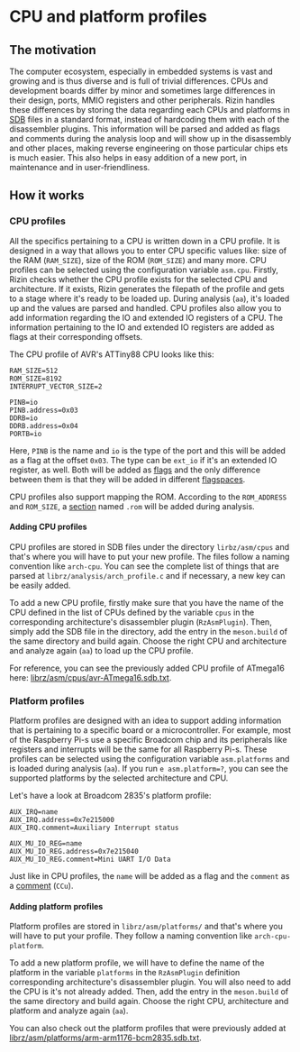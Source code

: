 # CPU and platform profiles

## The motivation 

The computer ecosystem, especially in embedded systems is vast and growing and is thus 
diverse and is full of trivial differences. CPUs and development boards differ by minor and sometimes 
large differences in their design, ports, MMIO registers and other peripherals. Rizin handles these 
differences by storing the data regarding each CPUs and platforms in [SDB](../basic_commands/sdb.md)
files in a standard format, instead of hardcoding them with each of the 
disassembler plugins. This information will be parsed and added as flags and comments during the analysis
loop and will show up in the disassembly and other places, making reverse engineering on those particular 
chips ets is much easier. This also helps in easy addition of a new port, in maintenance and in user-friendliness. 

## How it works

### CPU profiles

All the specifics pertaining to a CPU is written down in a CPU profile. It is designed in a way that allows you 
to enter CPU specific values like: size of the RAM (`RAM_SIZE`), size of the ROM (`ROM_SIZE`) and many more. 
CPU profiles can be selected using the configuration variable `asm.cpu`. Firstly, Rizin checks whether the CPU profile
exists for the selected CPU and architecture. If it exists, Rizin generates the filepath of the
profile and gets to a stage where it's ready to be loaded up. During analysis (`aa`), it's loaded up and the values are 
parsed and handled. CPU profiles also allow you to add information regarding the IO and extended IO registers of a CPU. 
The information pertaining to the IO and extended IO registers are added as flags at their corresponding offsets. 

The CPU profile of AVR's ATTiny88 CPU looks like this:

```config
RAM_SIZE=512
ROM_SIZE=8192
INTERRUPT_VECTOR_SIZE=2

PINB=io
PINB.address=0x03
DDRB=io
DDRB.address=0x04
PORTB=io
```
Here, `PINB` is the name and `io` is the type of the port and this will be added as a 
flag at the offset `0x03`. The type can be `ext_io` if it's an extended IO register, as well. Both will be added 
as [flags](../basic_commands/flags.md) and the only difference between them is that they will be added in different
[flagspaces](../refcard/intro.md).

CPU profiles also support mapping the ROM. According to the `ROM_ADDRESS` and `ROM_SIZE`,
a [section](../basic_commands/sections.md) named `.rom` will be added during analysis.

#### Adding CPU profiles

CPU profiles are stored in SDB files under the directory `lirbz/asm/cpus` and that's where you will have to put
your new profile. The files follow a naming convention like `arch-cpu`. You can see the complete list of things 
that are parsed at `librz/analysis/arch_profile.c` and if necessary, a new key can be easily added.

To add a new CPU profile, firstly make sure that you have the name of the CPU defined in the list of CPUs defined
by the variable `cpus` in the corresponding architecture's disassembler plugin (`RzAsmPlugin`). Then, simply add 
the SDB file in the directory, add the entry in the `meson.build` of the same directory and build again. Choose 
the right CPU and architecture and analyze again (`aa`) to load up the CPU profile.

For reference, you can see the previously added CPU profile of ATmega16 here:
[librz/asm/cpus/avr-ATmega16.sdb.txt](https://github.com/rizinorg/rizin/blob/dev/librz/asm/cpus/avr-ATmega16.sdb.txt). 

### Platform profiles

Platform profiles are designed with an idea to support adding information that is pertaining to a specific board
or a microcontroller. For example, most of the Raspberry Pi-s use a specific Broadcom chip and its peripherals 
like registers and interrupts will be the same for all Raspberry Pi-s. These profiles can be selected using the 
configuration variable `asm.platforms` and is loaded during analysis (`aa`). If you run `e asm.platform=?`, you 
can see the supported platforms by the selected architecture and CPU.

Let's have a look at Broadcom 2835's platform profile:

```config
AUX_IRQ=name
AUX_IRQ.address=0x7e215000
AUX_IRQ.comment=Auxiliary Interrupt status

AUX_MU_IO_REG=name
AUX_MU_IO_REG.address=0x7e215040
AUX_MU_IO_REG.comment=Mini UART I/O Data
```

Just like in CPU profiles, the `name` will be added as a flag and the `comment` as a
[comment](../disassembling/adding_metadata.md) (`CCu`).

#### Adding platform profiles

Platform profiles are stored in `librz/asm/platforms/` and that's where you will have to put your profile. They
follow a naming convention like `arch-cpu-platform`.

To add a new platform profile, we will have to define the name of the platform in the variable `platforms` in 
the `RzAsmPlugin` definition corresponding architecture's disassembler plugin. You will also need to add the 
CPU is it's not already added. Then, add the entry in the `meson.build` of the same directory and build again.
Choose the right CPU, architecture and platform and analyze again (`aa`).

You can also check out the platform profiles that were previously added at
[librz/asm/platforms/arm-arm1176-bcm2835.sdb.txt](https://github.com/rizinorg/rizin/blob/dev/librz/asm/platforms/arm-arm1176-bcm2835.sdb.txt).
